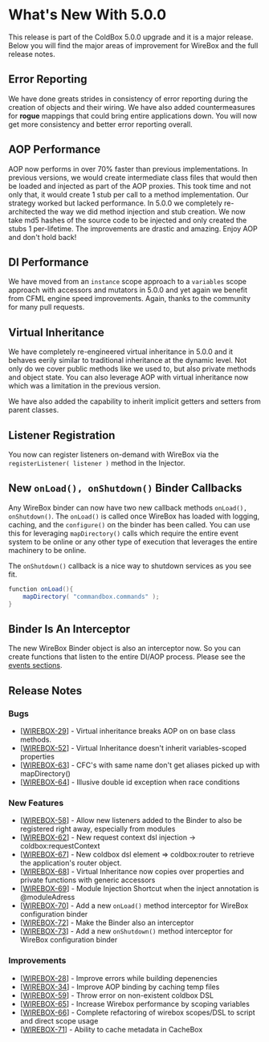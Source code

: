 # What's New With 5.0.0

This release is part of the ColdBox 5.0.0 upgrade and it is a major release. Below you will find the major areas of improvement for WireBox and the full release notes.

## Error Reporting

We have done greats strides in consistency of error reporting during the creation of objects and their wiring. We have also added countermeasures for **rogue** mappings that could bring entire applications down. You will now get more consistency and better error reporting overall.

## AOP Performance

AOP now performs in over 70% faster than previous implementations. In previous versions, we would create intermediate class files that would then be loaded and injected as part of the AOP proxies. This took time and not only that, it would create 1 stub per call to a method implementation. Our strategy worked but lacked performance. In 5.0.0 we completely re-architected the way we did method injection and stub creation. We now take md5 hashes of the source code to be injected and only created the stubs 1 per-lifetime. The improvements are drastic and amazing. Enjoy AOP and don't hold back!

## DI Performance

We have moved from an `instance` scope approach to a `variables` scope approach with accessors and mutators in 5.0.0 and yet again we benefit from CFML engine speed improvements. Again, thanks to the community for many pull requests.

## Virtual Inheritance

We have completely re-engineered virtual inheritance in 5.0.0 and it behaves eerily similar to traditional inheritance at the dynamic level. Not only do we cover public methods like we used to, but also private methods and object state. You can also leverage AOP with virtual inheritance now which was a limitation in the previous version.

We have also added the capability to inherit implicit getters and setters from parent classes.

## Listener Registration

You now can register listeners on-demand with WireBox via the `registerListener( listener )` method in the Injector.

## New `onLoad(), onShutdown()` Binder Callbacks

Any WireBox binder can now have two new callback methods `onLoad(), onShutdown()`. The `onLoad()` is called once WireBox has loaded with logging, caching, and the `configure()` on the binder has been called. You can use this for leveraging `mapDirectory()` calls which require the entire event system to be online or any other type of execution that leverages the entire machinery to be online.

The `onShutdown()` callback is a nice way to shutdown services as you see fit.

```java
function onLoad(){
    mapDirectory( "commandbox.commands" );
}
```

## Binder Is An Interceptor

The new WireBox Binder object is also an interceptor now. So you can create functions that listen to the entire DI/AOP process. Please see the [events sections](../../usage/wirebox-event-model/wirebox-events.md).

## Release Notes

### Bugs

* \[[WIREBOX-29](https://ortussolutions.atlassian.net/browse/WIREBOX-29)\] - Virtual inheritance breaks AOP on on base class methods.
* \[[WIREBOX-52](https://ortussolutions.atlassian.net/browse/WIREBOX-52)\] - Virtual Inheritance doesn't inherit variables-scoped properties
* \[[WIREBOX-63](https://ortussolutions.atlassian.net/browse/WIREBOX-63)\] - CFC's with same name don't get aliases picked up with mapDirectory\(\)
* \[[WIREBOX-64](https://ortussolutions.atlassian.net/browse/WIREBOX-64)\] - Illusive double id exception when race conditions

### New Features

* \[[WIREBOX-58](https://ortussolutions.atlassian.net/browse/WIREBOX-58)\] - Allow new listeners added to the Binder to also be registered right away, especially from modules
* \[[WIREBOX-62](https://ortussolutions.atlassian.net/browse/WIREBOX-62)\] - New request context dsl injection -&gt; coldbox:requestContext
* \[[WIREBOX-67](https://ortussolutions.atlassian.net/browse/WIREBOX-67)\] - New coldbox dsl element =&gt; coldbox:router to retrieve the application's router object.
* \[[WIREBOX-68](https://ortussolutions.atlassian.net/browse/WIREBOX-68)\] - Virtual Inheritance now copies over properties and private functions with generic accessors
* \[[WIREBOX-69](https://ortussolutions.atlassian.net/browse/WIREBOX-69)\] - Module Injection Shortcut when the inject annotation is @moduleAdress
* \[[WIREBOX-70](https://ortussolutions.atlassian.net/browse/WIREBOX-70)\] - Add a new `onLoad()` method interceptor for WireBox configuration binder
* \[[WIREBOX-72](https://ortussolutions.atlassian.net/browse/WIREBOX-72)\] - Make the Binder also an interceptor
* \[[WIREBOX-73](https://ortussolutions.atlassian.net/browse/WIREBOX-73)\] -         Add a new `onShutdown()` method interceptor for WireBox configuration binder

### Improvements

* \[[WIREBOX-28](https://ortussolutions.atlassian.net/browse/WIREBOX-28)\] - Improve errors while building depenencies
* \[[WIREBOX-34](https://ortussolutions.atlassian.net/browse/WIREBOX-34)\] - Improve AOP binding by caching temp files
* \[[WIREBOX-59](https://ortussolutions.atlassian.net/browse/WIREBOX-59)\] - Throw error on non-existent coldbox DSL
* \[[WIREBOX-65](https://ortussolutions.atlassian.net/browse/WIREBOX-65)\] - Increase Wirebox performance by scoping variables
* \[[WIREBOX-66](https://ortussolutions.atlassian.net/browse/WIREBOX-66)\] - Complete refactoring of wirebox scopes/DSL to script and direct scope usage
* \[[WIREBOX-71](https://ortussolutions.atlassian.net/browse/WIREBOX-71)\] - Ability to cache metadata in CacheBox 

